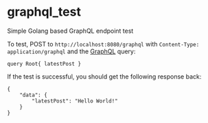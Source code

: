 # graphql_test
Simple Golang based GraphQL endpoint test

To test, POST to `http://localhost:8080/graphql` with `Content-Type: application/graphql` and the [GraphQL](http://graphql.org/learn/) query:
```
query Root{ latestPost }
```

If the test is successful, you should get the following response back:
```
{
	"data": {
		"latestPost": "Hello World!"
	}
}
```
